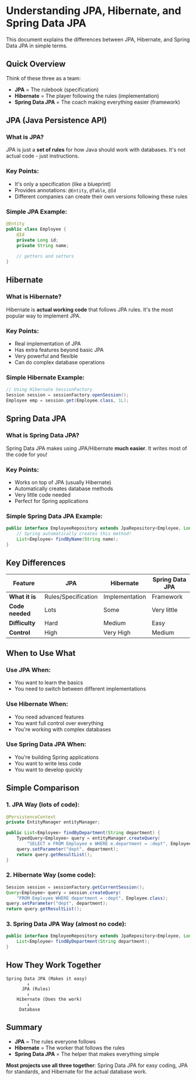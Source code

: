 # Understanding JPA, Hibernate, and Spring Data JPA

This document explains the differences between JPA, Hibernate, and Spring Data JPA in simple terms.

## Quick Overview

Think of these three as a team:
- **JPA** = The rulebook (specification)
- **Hibernate** = The player following the rules (implementation)
- **Spring Data JPA** = The coach making everything easier (framework)

## JPA (Java Persistence API)

### What is JPA?
JPA is just a **set of rules** for how Java should work with databases. It's not actual code - just instructions.

### Key Points:
- It's only a specification (like a blueprint)
- Provides annotations: `@Entity`, `@Table`, `@Id`
- Different companies can create their own versions following these rules

### Simple JPA Example:
```java
@Entity
public class Employee {
    @Id
    private Long id;
    private String name;
    
    // getters and setters
}
```

## Hibernate

### What is Hibernate?
Hibernate is **actual working code** that follows JPA rules. It's the most popular way to implement JPA.

### Key Points:
- Real implementation of JPA
- Has extra features beyond basic JPA
- Very powerful and flexible
- Can do complex database operations

### Simple Hibernate Example:
```java
// Using Hibernate SessionFactory
Session session = sessionFactory.openSession();
Employee emp = session.get(Employee.class, 1L);
```

## Spring Data JPA

### What is Spring Data JPA?
Spring Data JPA makes using JPA/Hibernate **much easier**. It writes most of the code for you!

### Key Points:
- Works on top of JPA (usually Hibernate)
- Automatically creates database methods
- Very little code needed
- Perfect for Spring applications

### Simple Spring Data JPA Example:
```java
public interface EmployeeRepository extends JpaRepository<Employee, Long> {
    // Spring automatically creates this method!
    List<Employee> findByName(String name);
}
```

## Key Differences

| Feature | JPA | Hibernate | Spring Data JPA |
|---------|-----|-----------|-----------------|
| **What it is** | Rules/Specification | Implementation | Framework |
| **Code needed** | Lots | Some | Very little |
| **Difficulty** | Hard | Medium | Easy |
| **Control** | High | Very High | Medium |

## When to Use What

### Use JPA When:
- You want to learn the basics
- You need to switch between different implementations

### Use Hibernate When:
- You need advanced features
- You want full control over everything
- You're working with complex databases

### Use Spring Data JPA When:
- You're building Spring applications
- You want to write less code
- You want to develop quickly

## Simple Comparison

### 1. JPA Way (lots of code):
```java
@PersistenceContext
private EntityManager entityManager;

public List<Employee> findByDepartment(String department) {
    TypedQuery<Employee> query = entityManager.createQuery(
        "SELECT e FROM Employee e WHERE e.department = :dept", Employee.class);
    query.setParameter("dept", department);
    return query.getResultList();
}
```

### 2. Hibernate Way (some code):
```java
Session session = sessionFactory.getCurrentSession();
Query<Employee> query = session.createQuery(
    "FROM Employee WHERE department = :dept", Employee.class);
query.setParameter("dept", department);
return query.getResultList();
```

### 3. Spring Data JPA Way (almost no code):
```java
public interface EmployeeRepository extends JpaRepository<Employee, Long> {
    List<Employee> findByDepartment(String department);
}
```

## How They Work Together

```
Spring Data JPA (Makes it easy)
        ↓
      JPA (Rules)
        ↓
    Hibernate (Does the work)
        ↓
     Database
```

## Summary

- **JPA** = The rules everyone follows
- **Hibernate** = The worker that follows the rules
- **Spring Data JPA** = The helper that makes everything simple

**Most projects use all three together**: Spring Data JPA for easy coding, JPA for standards, and Hibernate for the actual database work.